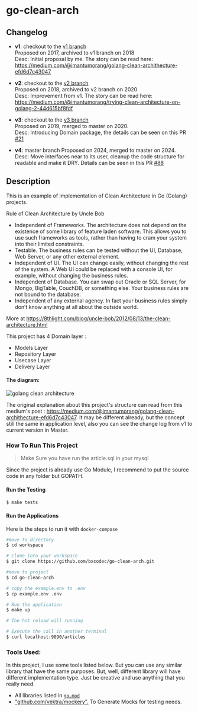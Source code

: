 # go-clean-arch

## Changelog

- **v1**: checkout to the [v1 branch](https://github.com/bxcodec/go-clean-arch/tree/v1) <br>
  Proposed on 2017, archived to v1 branch on 2018 <br>
  Desc: Initial proposal by me. The story can be read here: https://medium.com/@imantumorang/golang-clean-archithecture-efd6d7c43047

- **v2**: checkout to the [v2 branch](https://github.com/bxcodec/go-clean-arch/tree/v2) <br>
  Proposed on 2018, archived to v2 branch on 2020 <br>
  Desc: Improvement from v1. The story can be read here: https://medium.com/@imantumorang/trying-clean-architecture-on-golang-2-44d615bf8fdf

- **v3**: checkout to the [v3 branch](https://github.com/bxcodec/go-clean-arch/tree/v3) <br>
  Proposed on 2019, merged to master on 2020. <br>
  Desc: Introducing Domain package, the details can be seen on this PR [#21](https://github.com/bxcodec/go-clean-arch/pull/21)

- **v4**: master branch
  Proposed on 2024, merged to master on 2024. <br>
  Desc: Move interfaces near to its user, cleanup the code structure for readable and make it DRY. Details can be seen in this PR [#88](https://github.com/bxcodec/go-clean-arch/pull/88)

## Description

This is an example of implementation of Clean Architecture in Go (Golang) projects.

Rule of Clean Architecture by Uncle Bob

- Independent of Frameworks. The architecture does not depend on the existence of some library of feature laden software. This allows you to use such frameworks as tools, rather than having to cram your system into their limited constraints.
- Testable. The business rules can be tested without the UI, Database, Web Server, or any other external element.
- Independent of UI. The UI can change easily, without changing the rest of the system. A Web UI could be replaced with a console UI, for example, without changing the business rules.
- Independent of Database. You can swap out Oracle or SQL Server, for Mongo, BigTable, CouchDB, or something else. Your business rules are not bound to the database.
- Independent of any external agency. In fact your business rules simply don’t know anything at all about the outside world.

More at https://8thlight.com/blog/uncle-bob/2012/08/13/the-clean-architecture.html

This project has 4 Domain layer :

- Models Layer
- Repository Layer
- Usecase Layer
- Delivery Layer

#### The diagram:

![golang clean architecture](https://github.com/bxcodec/go-clean-arch/raw/master/clean-arch.png)

The original explanation about this project's structure can read from this medium's post : https://medium.com/@imantumorang/golang-clean-archithecture-efd6d7c43047.
It may be different already, but the concept still the same in application level, also you can see the change log from v1 to current version in Master.

### How To Run This Project

> Make Sure you have run the article.sql in your mysql

Since the project is already use Go Module, I recommend to put the source code in any folder but GOPATH.

#### Run the Testing

```bash
$ make tests
```

#### Run the Applications

Here is the steps to run it with `docker-compose`

```bash
#move to directory
$ cd workspace

# Clone into your workspace
$ git clone https://github.com/bxcodec/go-clean-arch.git

#move to project
$ cd go-clean-arch

# copy the example.env to .env
$ cp example.env .env

# Run the application
$ make up

# The hot reload will running

# Execute the call in another terminal
$ curl localhost:9090/articles
```

### Tools Used:

In this project, I use some tools listed below. But you can use any similar library that have the same purposes. But, well, different library will have different implementation type. Just be creative and use anything that you really need.

- All libraries listed in [`go.mod`](https://github.com/bxcodec/go-clean-arch/blob/master/go.mod)
- ["github.com/vektra/mockery".](https://github.com/vektra/mockery) To Generate Mocks for testing needs.
